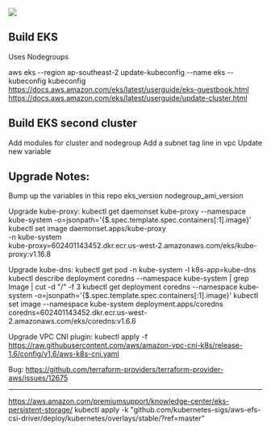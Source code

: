 ![](https://github.com/rohitgabriel/eks-node-groups/workflows/Terraform/badge.svg)

## Build EKS
Uses Nodegroups<br/>

aws eks --region ap-southeast-2 update-kubeconfig --name eks --kubeconfig kubeconfig
https://docs.aws.amazon.com/eks/latest/userguide/eks-guestbook.html
https://docs.aws.amazon.com/eks/latest/userguide/update-cluster.html

## Build EKS second cluster
Add modules for cluster and nodegroup
Add a subnet tag line in vpc
Update new variable

## Upgrade Notes:
Bump up the variables in this repo
eks_version
nodegroup_ami_version

Upgrade kube-proxy:
kubectl get daemonset kube-proxy --namespace kube-system -o=jsonpath='{$.spec.template.spec.containers[:1].image}'
kubectl set image daemonset.apps/kube-proxy \
    -n kube-system \
    kube-proxy=602401143452.dkr.ecr.us-west-2.amazonaws.com/eks/kube-proxy:v1.16.8

Upgrade kube-dns:
kubectl get pod -n kube-system -l k8s-app=kube-dns
kubectl describe deployment coredns --namespace kube-system | grep Image | cut -d "/" -f 3
kubectl get deployment coredns --namespace kube-system -o=jsonpath='{$.spec.template.spec.containers[:1].image}'
kubectl set image --namespace kube-system deployment.apps/coredns \
            coredns=602401143452.dkr.ecr.us-west-2.amazonaws.com/eks/coredns:v1.6.6

Upgrade VPC CNI plugin:
kubectl apply -f https://raw.githubusercontent.com/aws/amazon-vpc-cni-k8s/release-1.6/config/v1.6/aws-k8s-cni.yaml

Bug: https://github.com/terraform-providers/terraform-provider-aws/issues/12675


----
https://aws.amazon.com/premiumsupport/knowledge-center/eks-persistent-storage/
kubectl apply -k "github.com/kubernetes-sigs/aws-efs-csi-driver/deploy/kubernetes/overlays/stable/?ref=master"
